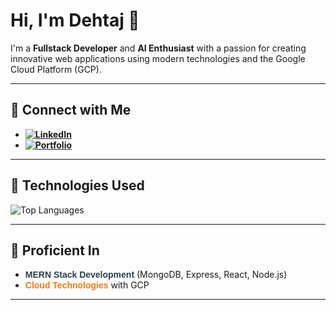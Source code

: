 # Hi, I'm Dehtaj 👋

I'm a **Fullstack Developer** and **AI Enthusiast** with a passion for creating innovative web applications using modern technologies and the Google Cloud Platform (GCP).

---

## 🔗 Connect with Me
- **[![LinkedIn](https://img.shields.io/badge/LinkedIn-blue?style=flat-square&logo=linkedin&logoColor=white)](https://www.linkedin.com/in/dehtaj-shaik-43350721b/)**
- **[![Portfolio]([https://img.shields.io/badge/Portfolio-ff6f61?style=flat-square&logo=google-chrome&logoColor=white)](https://dehtaj.github.io/my_portfolio/)**

---

## 🚀 Technologies Used
![Top Languages](https://github-readme-stats.vercel.app/api/top-langs/?username=dehtaj&layout=compact&theme=radical)

---

## 🌱 Proficient In
- **<span style="color:#2C3E50; font-family: 'Arial', sans-serif;">MERN Stack Development</span>** (MongoDB, Express, React, Node.js)
- **<span style="color:#E67E22; font-family: 'Arial', sans-serif;">Cloud Technologies</span>** with GCP

---
